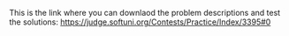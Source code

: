 This is the link where you can downlaod the problem descriptions and test the solutions:
https://judge.softuni.org/Contests/Practice/Index/3395#0
